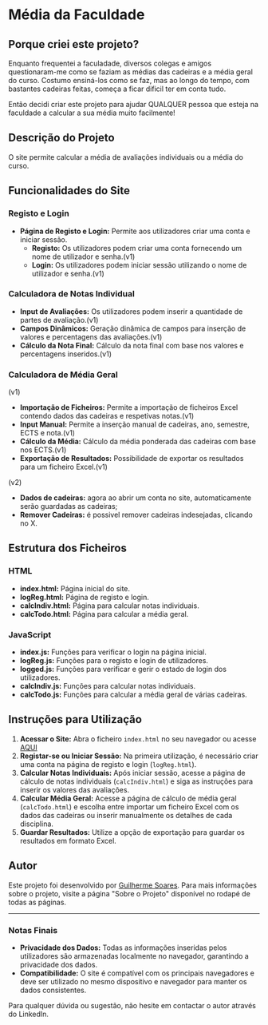 # Média da Faculdade

## Porque criei este projeto?

Enquanto frequentei a faculadade, diversos colegas e amigos questionaram-me como se faziam as médias das cadeiras e a média geral do curso.
Costumo ensiná-los como se faz, mas ao longo do tempo, com bastantes cadeiras feitas, começa a ficar dificil ter em conta tudo.

Então decidi criar este projeto para ajudar QUALQUER pessoa que esteja na faculdade a calcular a sua média muito facilmente!


## Descrição do Projeto

O site permite calcular a média de avaliações individuais ou a média do curso.

## Funcionalidades do Site

### Registo e Login
- **Página de Registo e Login:** Permite aos utilizadores criar uma conta e iniciar sessão.
    - **Registo:** Os utilizadores podem criar uma conta fornecendo um nome de utilizador e senha.(v1)
    - **Login:** Os utilizadores podem iniciar sessão utilizando o nome de utilizador e senha.(v1)

### Calculadora de Notas Individual
- **Input de Avaliações:** Os utilizadores podem inserir a quantidade de partes de avaliação.(v1)
- **Campos Dinâmicos:** Geração dinâmica de campos para inserção de valores e percentagens das avaliações.(v1)
- **Cálculo da Nota Final:** Cálculo da nota final com base nos valores e percentagens inseridos.(v1)

### Calculadora de Média Geral
(v1)
- **Importação de Ficheiros:** Permite a importação de ficheiros Excel contendo dados das cadeiras e respetivas notas.(v1)
- **Input Manual:** Permite a inserção manual de cadeiras, ano, semestre, ECTS e nota.(v1)
- **Cálculo da Média:** Cálculo da média ponderada das cadeiras com base nos ECTS.(v1)
- **Exportação de Resultados:** Possibilidade de exportar os resultados para um ficheiro Excel.(v1)

(v2)
- **Dados de cadeiras:** agora ao abrir um conta no site, automaticamente serão guardadas as cadeiras;
- **Remover Cadeiras:** é possivel remover cadeiras indesejadas, clicando no X.
## Estrutura dos Ficheiros

### HTML
- **index.html:** Página inicial do site.
- **logReg.html:** Página de registo e login.
- **calcIndiv.html:** Página para calcular notas individuais.
- **calcTodo.html:** Página para calcular a média geral.

### JavaScript
- **index.js:** Funções para verificar o login na página inicial.
- **logReg.js:** Funções para o registo e login de utilizadores.
- **logged.js:** Funções para verificar e gerir o estado de login dos utilizadores.
- **calcIndiv.js:** Funções para calcular notas individuais.
- **calcTodo.js:** Funções para calcular a média geral de várias cadeiras.

## Instruções para Utilização

1. **Acessar o Site:** Abra o ficheiro `index.html` no seu navegador ou acesse [AQUI](https://www.guimbreon.online/mediaFaculdade)
2. **Registar-se ou Iniciar Sessão:** Na primeira utilização, é necessário criar uma conta na página de registo e login (`logReg.html`).
3. **Calcular Notas Individuais:** Após iniciar sessão, acesse a página de cálculo de notas individuais (`calcIndiv.html`) e siga as instruções para inserir os valores das avaliações.
4. **Calcular Média Geral:** Acesse a página de cálculo de média geral (`calcTodo.html`) e escolha entre importar um ficheiro Excel com os dados das cadeiras ou inserir manualmente os detalhes de cada disciplina.
5. **Guardar Resultados:** Utilize a opção de exportação para guardar os resultados em formato Excel.

## Autor

Este projeto foi desenvolvido por [Guilherme Soares](https://www.linkedin.com/in/guilhermesoares26/). Para mais informações sobre o projeto, visite a página "Sobre o Projeto" disponível no rodapé de todas as páginas.

---

### Notas Finais
- **Privacidade dos Dados:** Todas as informações inseridas pelos utilizadores são armazenadas localmente no navegador, garantindo a privacidade dos dados.
- **Compatibilidade:** O site é compatível com os principais navegadores e deve ser utilizado no mesmo dispositivo e navegador para manter os dados consistentes.

Para qualquer dúvida ou sugestão, não hesite em contactar o autor através do LinkedIn.